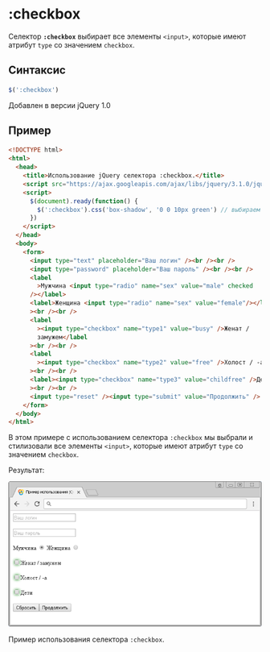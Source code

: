 # :checkbox

Селектор **`:checkbox`** выбирает все элементы `<input>`, которые имеют атрибут `type` со значением `checkbox`.

## Синтаксис

```js
$(':checkbox')
```

Добавлен в версии jQuery 1.0

## Пример

```html
<!DOCTYPE html>
<html>
  <head>
    <title>Использование jQuery селектора :checkbox.</title>
    <script src="https://ajax.googleapis.com/ajax/libs/jquery/3.1.0/jquery.min.js"></script>
    <script>
      $(document).ready(function() {
        $(':checkbox').css('box-shadow', '0 0 10px green') // выбираем все элементы <input>, которые имеют атрибут type со значением checkbox
      })
    </script>
  </head>
  <body>
    <form>
      <input type="text" placeholder="Ваш логин" /><br /><br />
      <input type="password" placeholder="Ваш пароль" /><br /><br />
      <label
        >Мужчина <input type="radio" name="sex" value="male" checked
      /></label>
      <label>Женщина <input type="radio" name="sex" value="female"/></label
      ><br /><br />
      <label
        ><input type="checkbox" name="type1" value="busy" />Женат /
        замужем</label
      ><br /><br />
      <label
        ><input type="checkbox" name="type2" value="free" />Холост / -а</label
      ><br /><br />
      <label><input type="checkbox" name="type3" value="childfree" />Дети</label
      ><br /><br />
      <input type="reset" /><input type="submit" value="Продолжить" />
    </form>
  </body>
</html>
```

В этом примере с использованием селектора `:checkbox` мы выбрали и стилизовали все элементы `<input>`, которые имеют атрибут `type` со значением `checkbox`.

Результат:

![Пример использования jQuery селектора :checkbox](945.png)

Пример использования селектора `:checkbox`.
